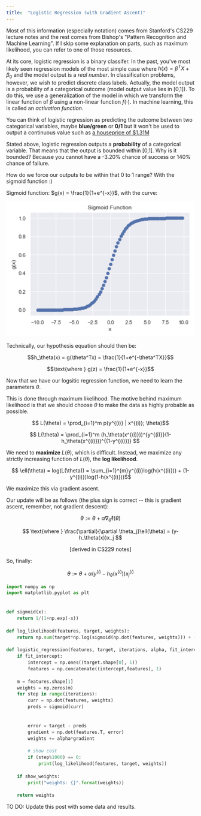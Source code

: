 ```yaml
---
title:  "Logistic Regression (with Gradient Ascent)"
---
```


Most of this information (especially notation) comes from Stanford's CS229 lecture notes and the rest comes from Bishop's "Pattern Recognition and Machine Learning". If I skip some explanation on parts, such as maximum likelihood, you can refer to one of those resources.

At its core, logistic regression is a binary classifer. In the past, you've most likely seen regression models of the most simple case where $h(x) = \beta^TX + \beta_0$ and the model output is a *real number*. In classification problems, however, we wish to predict discrete class labels. Actually, the model output is a probability of a categorical outcome (model output value lies in [0,1]). To do this, we use a generalization of the model in which we transform the linear function of $\beta$ using a non-linear function $f(\cdot)$. In machine learning, this is called an *activation function*. 

You can think of logistic regression as predicting the outcome between two categorical variables, maybe **blue/green** or **0/1** but it won't be used to output a continuous value such as [a houseprice of $1.31M](https://sf.curbed.com/2018/9/28/17915044/home-sales-corelogic-august-2018-sf-prices-affordability)

Stated above, logistic regression outputs a **probability** of a categorical variable. That means that the output is bounded within [0,1]. Why is it bounded? Because you cannot have a -3.20% chance of success or 140% chance of failure.

How do we force our outputs to be within that 0 to 1 range? With the sigmoid function :)

Sigmoid function: $g(x) = \frac{1}{1+e^{-x}}$, with the curve:

![../assets/images/sigmoid.png](../assets/images/sigmoid.png)

Technically, our hypothesis equation should then be:

$$h_\theta(x) = g(\theta^Tx) = \frac{1}{1+e^{-\theta^TX}}$$

$$\text{where } g(z) = \frac{1}{1+e^{-x}}$$  
    
Now that we have our logsitic regression function, we need to learn the parameters $\theta$.

This is done through maximum likelihood. The motive behind maximum likelihood is that we should choose $\theta$ to make the data as highly probable as possible. 

$$ L(\theta) = \prod_{i=1}^m p(y^{(i)} | x^{(i)}; \theta)$$

$$ L(\theta) = \prod_{i=1}^m (h_\theta(x^{(i)}))^{y^{(i)}}(1-h_\theta(x^{(i)}))^{(1-y^{(i)})} $$

We need to **maximize** $L(\theta)$, which is difficult. Instead, we maximize any strictly increasing function of $L(\theta)$, the **log likelihood**.

$$ \ell(\theta) = log(L(\theta)) = \sum_{i=1}^{m}y^{(i)}log(h(x^{(i)})) + (1-y^{(i)})log(1-h(x^{(i)}))$$

We maximize this via gradient ascent.

Our update will be as follows (the plus sign is correct -- this is gradient ascent, remember, not gradient descent):

$$ \theta := \theta + \alpha \nabla_\theta \ell(\theta) $$

$$ \text{where } \frac{\partial}{\partial \theta_j}\ell(\theta) = (y-h_\theta(x))x_j $$ 

$$ \text{[derived in CS229 notes]} $$

So, finally:

$$ \theta := \theta + \alpha(y^{(i)}-h_\theta(x^{(i)}))x_j^{(i)}$$

```python
import numpy as np
import matplotlib.pyplot as plt


def sigmoid(x):
    return 1/(1+np.exp(-x))

def log_likelihood(features, target, weights):
    return np.sum(target*np.log(sigmoid(np.dot(features, weights))) + (1-target)*np.log(1-sigmoid(np.dot(features,weights))))

def logistic_regression(features, target, iterations, alpha, fit_intercept=True, show_weights=True):
    if fit_intercept:
        intercept = np.ones((target.shape[0], 1))
        features = np.concatenate((intercept,features), 1)
        
    m = features.shape[1]
    weights = np.zeros(m)
    for step in range(iterations):
        curr = np.dot(features, weights)
        preds = sigmoid(curr)
        
        
        error = target - preds
        gradient = np.dot(features.T, error)
        weights += alpha*gradient
        
        # show cost 
        if (step%1000) == 0:
            print(log_likelihood(features, target, weights))
            
    if show_weights:
        print("weights: {}".format(weights))
        
    return weights
```

TO DO: Update this post with some data and results.